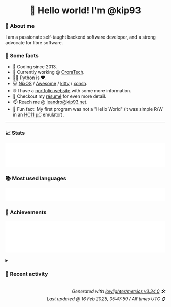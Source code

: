 <!-- README template, populated using this action:
     https://github.com/kip93/kip93/blob/main/.github/workflows/readme.yml. -->

<h1 align="center">👋 Hello world! I'm @kip93</h1> <!-- LOGIN => username -->

### 👤 About me

I am a passionate self-taught backend software developer, and a strong advocate for libre software.


### 💬 Some facts

* 📅 Coding since 2013.
* 💼 Currently working @ [OroraTech](https://ororatech.com/).
* 👨‍💻 [Python](https://github.com/search?q=user%3Akip93&l=python) is ❤️. <!-- LOGIN => username -->
* 💻 [NixOS](https://github.com/NixOS/) /
     [Awesome](https://github.com/awesomeWM/) /
     [kitty](https://github.com/kovidgoyal/kitty/) /
     [xonsh](https://github.com/xonsh/).
* 🌐 I have a [portfolio website](https://kip93.net/) with some more information.
* 📝 Checkout my [résumé](https://kip93.net/resume/) for even more detail.
* 📫 Reach me @ [leandro@kip93.net](mailto:leandro@kip93.net).
* 🎲 Fun fact: My first program was not a "Hello World" (it was simple R/W in an [HC11 µC](https://en.wikipedia.org/wiki/68HC11) emulator).


-----------------------------------------------------------------------------------------------------------------------


### 📈 Stats

![](./stats.svg)


### 📚 Most used languages <!-- by percentage, in decreasing order -->

![](./languages.svg)


### 🏅 Achievements

![](./achievements.svg)


<details> <!-- Last activity -->
<!-- Almost verbatim copy of https://github.com/lowlighter/metrics/blob/latest/source/templates/markdown/partials/activity.ejs, but restructured to be foldable. -->
<summary><h3>📰 Recent activity</h3></summary>

* ➡️ Pushed 1 commit in [kip93/nix](https://github.com/kip93/nix) on branch `self-input-attrs-lfs`
  * [#8b89c45](https://github.com/kip93/nix/commit/8b89c45) Merge release notes
  * *On 14 Feb 2025, 12:54:24*
* ➡️ Pushed 198 commits in [kip93/nix](https://github.com/kip93/nix) on branch `master`
  * [#24453b7](https://github.com/kip93/nix/commit/24453b7) pass path.rel instead of path.abs to gitattr matcher
  * [#0878e8f](https://github.com/kip93/nix/commit/0878e8f) use libgit2 pathspec matching instead of reimpl
  * [#9a6388d](https://github.com/kip93/nix/commit/9a6388d) logs around getFingerprint
  * [#b69fb15](https://github.com/kip93/nix/commit/b69fb15) better url handling; unit tests
  * [#1939711](https://github.com/kip93/nix/commit/1939711) remove cruft
  * [#741a54d](https://github.com/kip93/nix/commit/741a54d) tweak url parsing; add test case
  * [#4bdfeab](https://github.com/kip93/nix/commit/4bdfeab) add lfs test, enable lfs on gitea in nixos test
  * [#ef6fa54](https://github.com/kip93/nix/commit/ef6fa54) add libcurl to libfetchers deps
  * [#99705c6](https://github.com/kip93/nix/commit/99705c6) Merge remote-tracking branch &#39;origin/master&#39; into lfs
  * [#75a1ba3](https://github.com/kip93/nix/commit/75a1ba3) e2e test for gitlfs
  * [#d2d6f20](https://github.com/kip93/nix/commit/d2d6f20) Sink readFile impl for GitSourceAccessor
  * [#f4962fe](https://github.com/kip93/nix/commit/f4962fe) working smudge for GitSourceAccessor
  * [#87e0bc9](https://github.com/kip93/nix/commit/87e0bc9) add libcurl to deps, builds now
  * [#ba417a2](https://github.com/kip93/nix/commit/ba417a2) wip
  * [#787cc04](https://github.com/kip93/nix/commit/787cc04) Merge branch &#39;master&#39; into lfs
  * [#cec370e](https://github.com/kip93/nix/commit/cec370e) Merge branch &#39;master&#39; into lfs
  * [#8c6641e](https://github.com/kip93/nix/commit/8c6641e) todo: fix git_attr_foreach
  * [#f8bc96a](https://github.com/kip93/nix/commit/f8bc96a) todo: actual smudge
  * [#9ef1c28](https://github.com/kip93/nix/commit/9ef1c28) parse out lfs url attr correctly
  * [#8fb36a9](https://github.com/kip93/nix/commit/8fb36a9) naive lfs support
  * *On 13 Feb 2025, 15:03:53*
* 💬 Commented on [#10153 git-lfs support](https://github.com/NixOS/nix/issues/10153) from [NixOS/nix](https://github.com/NixOS/nix)
  * *On 13 Feb 2025, 13:32:12*
* ➡️ Pushed 10000 commits in [kip93/nixpkgs](https://github.com/kip93/nixpkgs) on branch `master`
  * [#2529ca7](https://github.com/kip93/nixpkgs/commit/2529ca7) python3Packages.langgraph-checkpoint: 2.0.8 -&gt; 2.0.10
  * [#40b7230](https://github.com/kip93/nixpkgs/commit/40b7230) python3Packages.langgraph-sdk: 0.1.46 -&gt; 0.1.51
  * [#417aac8](https://github.com/kip93/nixpkgs/commit/417aac8) python3Packages.langgraph: 0.2.56 -&gt; 0.2.70

Changelog: https://github.com/langchain-ai/langgraph/releases/tag/0.2.70
  * [#b8d3fd7](https://github.com/kip93/nixpkgs/commit/b8d3fd7) memogram: init at 0.2.2 (#379792)
  * [#b34dcf6](https://github.com/kip93/nixpkgs/commit/b34dcf6) gnome-shell-extensions: 47.3 → 47.4

Signed-off-by: Anders Kaseorg &lt;andersk@mit.edu&gt;
  * [#e844559](https://github.com/kip93/nixpkgs/commit/e844559) python313Packages.flexit-bacnet: 2.2.2 -&gt; 2.2.3

Diff: https://github.com/piotrbulinski/flexit_bacnet/compare/refs/tags/2.2.2...2.2.3

Changelog: https://github.com/piotrbulinski/flexit_bacnet/releases/tag/2.2.3
  * [#6d25c42](https://github.com/kip93/nixpkgs/commit/6d25c42) gphoto2: remove patch already applied upstream
  * [#98cc435](https://github.com/kip93/nixpkgs/commit/98cc435) memogram: init at 0.2.2
  * [#5038233](https://github.com/kip93/nixpkgs/commit/5038233) neovim-node-client: create binary in $out/bin

Recreate a link to the binary, the link was lost after https://github.com/NixOS/nixpkgs/pull/380018.
This fixes the build of the neovim wrapper.
  * [#cb467f0](https://github.com/kip93/nixpkgs/commit/cb467f0) python312Packages.python-lsp-server: 1.12.1 -&gt; 1.12.2

Diff: https://github.com/python-lsp/python-lsp-server/compare/refs/tags/v1.12.1...v1.12.2

Changelog: https://github.com/python-lsp/python-lsp-server/blob/v1.12.2/CHANGELOG.md
  * [#92c2628](https://github.com/kip93/nixpkgs/commit/92c2628) vacuum-go: 0.16.1 -&gt; 0.16.2
  * [#5e69c8f](https://github.com/kip93/nixpkgs/commit/5e69c8f) mint-l-icons: Temporarily set dontCheckForBrokenSymlinks

To unbreak nixosTests.cinnamon.
  * [#e87f642](https://github.com/kip93/nixpkgs/commit/e87f642) python312Packages.wandb: 0.19.5 -&gt; 0.19.6

Diff: https://github.com/wandb/wandb/compare/refs/tags/v0.19.5...v0.19.6

Changelog: https://github.com/wandb/wandb/raw/v0.19.6/CHANGELOG.md
  * [#063c28c](https://github.com/kip93/nixpkgs/commit/063c28c) zed-editor: 0.172.9 -&gt; 0.172.10 (#380188)
  * [#bacee45](https://github.com/kip93/nixpkgs/commit/bacee45) livepeer: 0.8.1 -&gt; 0.8.3 (#380174)

Co-authored-by: Bot-wxt1221 &lt;3264117476@qq.com&gt;
  * [#9b69e32](https://github.com/kip93/nixpkgs/commit/9b69e32) gleam: 1.7.0 -&gt; 1.8.0 (#380173)
  * [#823a033](https://github.com/kip93/nixpkgs/commit/823a033) python312Packages.polars: 1.12.0 -&gt; 1.21.0 (#380049)
  * [#76b74d2](https://github.com/kip93/nixpkgs/commit/76b74d2) pinball: 0.3.20201218 -&gt; 0.3.20201218-unstable-2024-11-14 (#379704)
  * [#b838e48](https://github.com/kip93/nixpkgs/commit/b838e48) bao: 0.12.1 -&gt; 0.13.0 (#380055)
  * [#7098d53](https://github.com/kip93/nixpkgs/commit/7098d53) ungoogled-chromium: 132.0.6834.159-1 -&gt; 133.0.6943.53-1

https://chromereleases.googleblog.com/2025/02/stable-channel-update-for-desktop.html

This update includes 12 security fixes.

CVEs:
CVE-2025-0444 CVE-2025-0445 CVE-2025-0451
  * *On 11 Feb 2025, 03:31:14*
</details>


<h6 align="right"><em>
    Generated with <a href="https://github.com/lowlighter/metrics/tree/latest/">lowlighter/metrics v3.34.0</a> 🛠️<br> <!-- VERSION => MAJOR.minor.patch -->
    Last updated @ 16 Feb 2025, 05:47:59 / All times UTC ⌚ <!-- meta.generated => DD/MM/YYYY, hh:mm -->
</em></h6>
